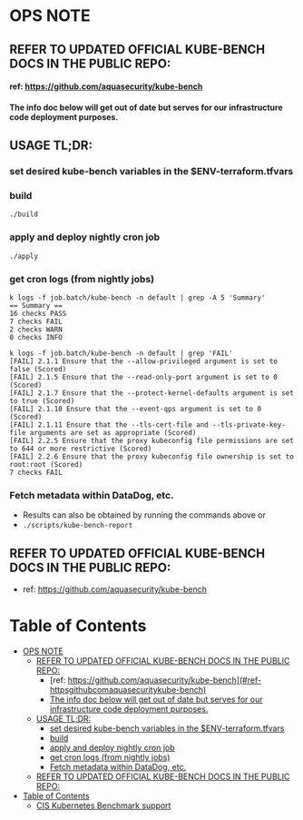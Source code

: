 # OPS NOTE 
## REFER TO UPDATED OFFICIAL KUBE-BENCH DOCS IN THE PUBLIC REPO:
#### ref: https://github.com/aquasecurity/kube-bench
#### The info doc below will get out of date but serves for our infrastructure code deployment purposes.

## USAGE TL;DR:

### set desired kube-bench variables in the $ENV-terraform.tfvars

### build
```console
./build 
```
### apply and deploy nightly cron job
```console
./apply
```

### get cron logs (from nightly jobs)
```console
k logs -f job.batch/kube-bench -n default | grep -A 5 'Summary'
== Summary ==
16 checks PASS
7 checks FAIL
2 checks WARN
0 checks INFO
```

```console
k logs -f job.batch/kube-bench -n default | grep 'FAIL'
[FAIL] 2.1.1 Ensure that the --allow-privileged argument is set to false (Scored)
[FAIL] 2.1.5 Ensure that the --read-only-port argument is set to 0 (Scored)
[FAIL] 2.1.7 Ensure that the --protect-kernel-defaults argument is set to true (Scored)
[FAIL] 2.1.10 Ensure that the --event-qps argument is set to 0 (Scored)
[FAIL] 2.1.11 Ensure that the --tls-cert-file and --tls-private-key-file arguments are set as appropriate (Scored)
[FAIL] 2.2.5 Ensure that the proxy kubeconfig file permissions are set to 644 or more restrictive (Scored)
[FAIL] 2.2.6 Ensure that the proxy kubeconfig file ownership is set to root:root (Scored)
7 checks FAIL
```

### Fetch metadata within DataDog, etc.
- Results can also be obtained by running the commands above or 
- `./scripts/kube-bench-report`


## REFER TO UPDATED OFFICIAL KUBE-BENCH DOCS IN THE PUBLIC REPO:
- ref: https://github.com/aquasecurity/kube-bench

Table of Contents
=================

- [OPS NOTE](#myco-ops-note)
  - [REFER TO UPDATED OFFICIAL KUBE-BENCH DOCS IN THE PUBLIC REPO:](#refer-to-updated-official-kube-bench-docs-in-the-public-repo)
      - [ref: https://github.com/aquasecurity/kube-bench](#ref-httpsgithubcomaquasecuritykube-bench)
      - [The info doc below will get out of date but serves for our infrastructure code deployment purposes.](#the-info-doc-below-will-get-out-of-date-but-serves-for-our-infrastructure-code-deployment-purposes)
  - [USAGE TL;DR:](#terradatum-usage-tldr)
    - [set desired kube-bench variables in the $ENV-terraform.tfvars](#set-desired-kube-bench-variables-in-the-env-terraformtfvars)
    - [build](#build)
    - [apply and deploy nightly cron job](#apply-and-deploy-nightly-cron-job)
    - [get cron logs (from nightly jobs)](#get-cron-logs-from-nightly-jobs)
    - [Fetch metadata within DataDog, etc.](#fetch-metadata-within-datadog-etc)
  - [REFER TO UPDATED OFFICIAL KUBE-BENCH DOCS IN THE PUBLIC REPO:](#for-all-below-refer-to-updated-official-kube-bench-docs-in-the-public-repo)
- [Table of Contents](#table-of-contents)
  - [CIS Kubernetes Benchmark support](#cis-kubernetes-benchmark-support)
